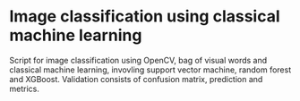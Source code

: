 # Image classification using classical machine learning
Script for image classification using OpenCV, bag of visual words and classical machine learning, invovling support vector machine, random forest and XGBoost. Validation consists of confusion matrix, prediction and metrics.
